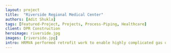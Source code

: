 ```yaml
---
layout: project
title:  "Riverside Regional Medical Center"
authors: [Adit Shukla]
tags: [Featured-Project, Projects, Process-Piping, Healthcare]
client: DPR Construction
heroimage: riverside.jpg
images: [riverside.jpg]
intro: HRMVA performed retrofit work to enable highly complicated gas delivery the largest Wound Care Center in the region
---
```

